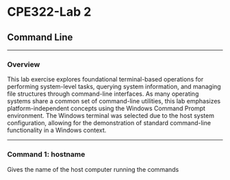 # CPE322-Lab 2
## Command Line
---
### Overview
This lab exercise explores foundational terminal-based operations for performing system-level tasks, querying system information, and managing file structures through command-line interfaces. As many operating systems share a common set of command-line utilities, this lab emphasizes platform-independent concepts using the Windows Command Prompt environment. The Windows terminal was selected due to the host system configuration, allowing for the demonstration of standard command-line functionality in a Windows context.

---

### Command 1: hostname
Gives the name of the host computer running the commands

